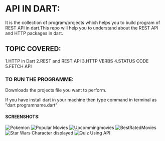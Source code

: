 # API IN DART:
It is the collection of program/projects  which helps you to build program of REST API in dart.This repo will help you to understand about the REST API and HTTP packages in dart.

## TOPIC COVERED:

1.HTTP in Dart
2.REST and REST API 
3.HTTP VERBS
4.STATUS CODE
5.FETCH API

### TO RUN THE PROGRAMME:

Downloads the projects file you want to perform.

If you have install dart in your machine then type command in terminal as "dart programname.dart"

#### SCREENSHOTS:

![Pokemon](https://user-images.githubusercontent.com/82046769/214539507-e8fd06ac-3c0e-4037-b5c5-cbd94f17aa5e.png)
![Popular Movies](https://user-images.githubusercontent.com/82046769/214554776-d6f55707-bb5f-4b60-a6ad-12c3c57ccce4.png)
![Upcommingmovies](https://user-images.githubusercontent.com/82046769/214554809-3ec69cd9-ffc2-4018-b8c4-65cd93163156.png)
![BestRatedMovies](https://user-images.githubusercontent.com/82046769/214554838-048b9f2a-910f-4385-a7fe-955254def1eb.png)
![Star Wars Character displayed](https://user-images.githubusercontent.com/82046769/214605236-fb301fd0-3f03-4396-a337-7135f90abdaa.png)
![Quiz Using API](https://user-images.githubusercontent.com/82046769/214753130-7b6c7e12-6d45-4328-8495-1f3544bd0347.png)








